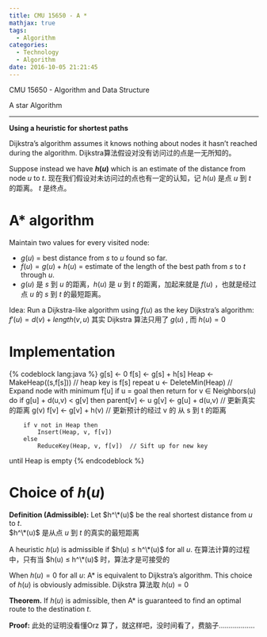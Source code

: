 ```yaml
---
title: CMU 15650 - A *
mathjax: true 
tags:
  - Algorithm
categories:
  - Technology
  - Algorithm
date: 2016-10-05 21:21:45
---
```

CMU 15650 - Algorithm and Data Structure 

A star Algorithm
<!-- more -->

***

**Using a heuristic for shortest paths**

Dijkstra’s algorithm assumes it knows nothing about nodes it hasn’t reached during the algorithm.
Dijkstra算法假设对没有访问过的点是一无所知的。

Suppose instead we have **$h(u)$** which is an estimate of the distance from node $u$ to $t$.
现在我们假设对未访问过的点也有一定的认知，记 $h(u)$ 是点 $u$ 到 $t$ 的距离。 $t$ 是终点。

# A* algorithm
Maintain two values for every visited node:
- $g(u)$ = best distance from $s$ to $u$ found so far.
- $f(u)=g(u)+h(u)$ = estimate of the length of the best path from $s$ to $t$ through $u$.
- $g(u)$ 是 $s$ 到 $u$ 的距离，$h(u)$ 是 $u$ 到 $t$ 的距离，加起来就是 $f(u)$ ，也就是经过点 $u$ 的 $s$ 到 $t$ 的最短距离。

Idea: Run a Dijkstra-like algorithm using  $f(u)$  as the key
Dijkstra’s algorithm: $f′(u) = d(v) + length(v,u)$ 
其实 Dijkstra 算法只用了 $g(u)$ , 而 $h(u) = 0$

# Implementation
{% codeblock lang:java %}
g[s] ← 0
f[s] ← g[s] + h[s]
Heap ← MakeHeap((s,f[s]))  // heap key is f[s] repeat
u ← DeleteMin(Heap)        // Expand node with minimum f[u] if u = goal then return
for v ∈ Neighbors(u) do
    if g[u] + d(u,v) < g[v] then
        parent[v] ← u
        g[v] ← g[u] + d(u,v)  // 更新真实的距离 g(v)
        f[v] ← g[v] + h(v)    // 更新预计的经过 v 的 从 s 到 t 的距离

        if v not in Heap then
            Insert(Heap, v, f[v]) 
        else
            ReduceKey(Heap, v, f[v])  // Sift up for new key 
until Heap is empty
{% endcodeblock %}

# Choice of $h(u)$
**Definition (Admissible):**
Let $h^\*(u)$ be the real shortest distance from $u$ to $t$.  
$h^\*(u)$ 是从点 $u$ 到 $t$ 的真实的最短距离

A heuristic $h(u)$ is admissible if $h(u) ≤ h^\*(u)$ for all $u$.
在算法计算的过程中，只有当 $h(u) ≤ h^\*(u)$ 时，算法才是可接受的

When $h(u) = 0$ for all $u$: A* is equivalent to Dijkstra’s algorithm.
This choice of $h(u)$ is obviously admissible.
Dijkstra 算法取 $h(u) = 0$ 

**Theorem.** 
If $h(u)$ is admissible, then A* is guaranteed to find an optimal route to the destination $t$.

**Proof:**
此处的证明没看懂Orz
算了，就这样吧，没时间看了，费脑子………………



